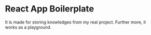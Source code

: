 # React App Boilerplate

It is made for storing knowledges from my real project. Further more, it works as a playground.
